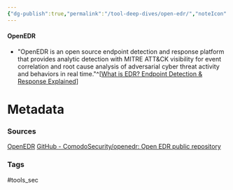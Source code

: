 ```yaml
---
{"dg-publish":true,"permalink":"/tool-deep-dives/open-edr/","noteIcon":""}
---
```


#### OpenEDR
- "OpenEDR is an open source endpoint detection and response platform that provides analytic detection with MITRE ATT&CK visibility for event correlation and root cause analysis of adversarial cyber threat activity and behaviors in real time."^[[What is EDR? Endpoint Detection & Response Explained](https://www.openedr.com/)]






# Metadata

### Sources
[OpenEDR](https://www.openedr.com/)
[GitHub - ComodoSecurity/openedr: Open EDR public repository](https://github.com/ComodoSecurity/openedr)
### Tags
#tools_sec 